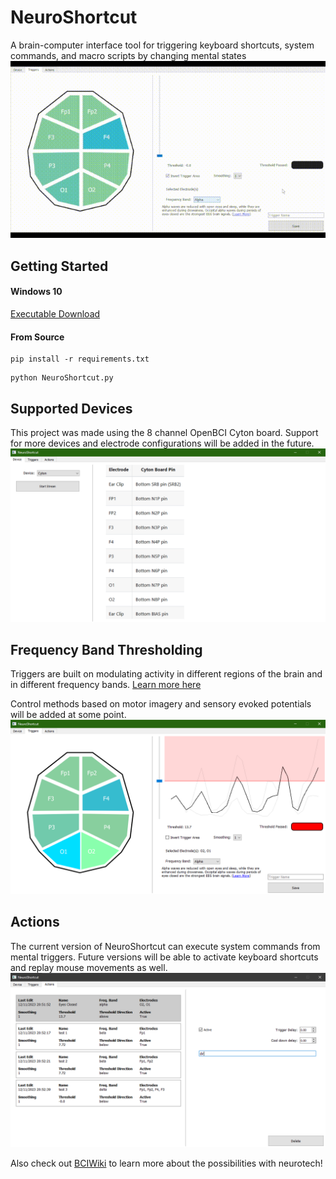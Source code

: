 # NeuroShortcut
A brain-computer interface tool for triggering keyboard shortcuts, system commands, and macro scripts by changing mental states
![Screen Recording](assets/screenrecording.gif)
## Getting Started
#### Windows 10
[Executable Download](https://github.com/lan-party/NeuroShortcut/releases/download/v0.0.0/NeuroShortcut.zip)
#### From Source
```
pip install -r requirements.txt
```
```
python NeuroShortcut.py
```
## Supported Devices
This project was made using the 8 channel OpenBCI Cyton board. Support for more devices and electrode configurations will be added in the future.
![Screenshot 1](assets/screenshot1.png)
## Frequency Band Thresholding
Triggers are built on modulating activity in different regions of the brain and in different frequency bands. [Learn more here](https://mentalhealthdaily.com/2014/04/15/5-types-of-brain-waves-frequencies-gamma-beta-alpha-theta-delta/)

Control methods based on motor imagery and sensory evoked potentials will be added at some point.
![Screenshot 2](assets/screenshot2.png)
## Actions
The current version of NeuroShortcut can execute system commands from mental triggers. Future versions will be able to activate keyboard shortcuts and replay mouse movements as well.
![Screenshot 3](assets/screenshot3.png)

Also check out [BCIWiki](https://bciwiki.org) to learn more about the possibilities with neurotech!
